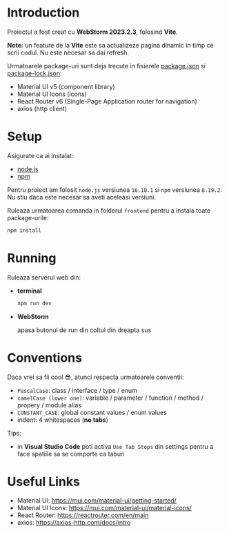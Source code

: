 # Introduction

Proiectul a fost creat cu **WebStorm 2023.2.3**, folosind **Vite**.

**Note:** un feature de la **Vite** este sa actualizeze pagina dinamic in timp ce scrii codul. Nu este necesar sa dai refresh.

Urmatoarele package-uri sunt deja trecute in fisierele [package.json](package.json) si [package-lock.json](package-lock.json):
- Material UI v5 (component library)
- Material UI Icons (icons)
- React Router v6 (Single-Page Application router for navigation)
- axios (http client)

# Setup
Asigurate ca ai instalat:
- [node.js](https://nodejs.org/en)
- [npm](https://www.npmjs.com/)

Pentru proiect am folosit `node.js` versiunea `16.18.1` si `npm` versiunea `8.19.2`.
Nu stiu daca este necesar sa aveti aceleasi versiuni.

Ruleaza urmatoarea comanda in folderul `frontend` pentru a instala toate package-urile:
```sh
npm install
```

# Running

Ruleaza serverul web din:

- **terminal**
    ```sh
    npm run dev
    ```

- **WebStorm**

    apasa butonul de run din coltul din dreapta sus

# Conventions

Daca vrei sa fii cool 😎, atunci respecta urmatoarele conventii:

- `PascalCase`: class / interface / type / enum
- `camelCase (lower one)`: variable / parameter / function / method / propery / module alias
- `CONSTANT_CASE`: global constant values / enum values
- indent: 4 whitespaces (**no tabs**)

Tips:

- in **Visual Studio Code** poti activa `Use Tab Stops` din settings pentru a face spatiile sa se comporte ca taburi

# Useful Links
- Material UI: https://mui.com/material-ui/getting-started/
- Material UI Icons: https://mui.com/material-ui/material-icons/
- React Router: https://reactrouter.com/en/main
- axios: https://axios-http.com/docs/intro

